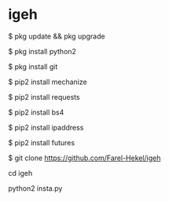 # igeh


$ pkg update && pkg upgrade


$ pkg install python2


$ pkg install git


$ pip2 install mechanize


$ pip2 install requests


$ pip2 install bs4


$ pip2 install ipaddress


$ pip2 install futures


$ git clone https://github.com/Farel-Hekel/igeh


cd igeh


python2 insta.py
